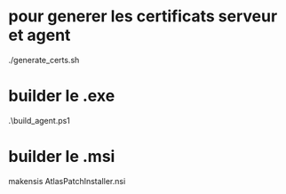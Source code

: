 # pour generer les certificats serveur et agent
./generate_certs.sh 

# builder le .exe
.\build_agent.ps1

# builder le .msi
makensis AtlasPatchInstaller.nsi